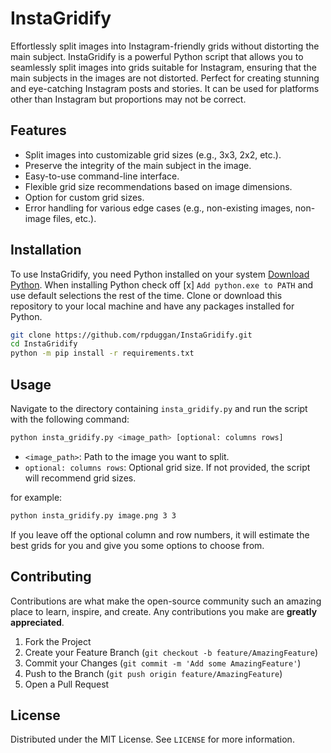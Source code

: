 # InstaGridify
Effortlessly split images into Instagram-friendly grids without distorting the main subject. InstaGridify is a powerful Python script that allows you to seamlessly split images into grids suitable for Instagram, ensuring that the main subjects in the images are not distorted. Perfect for creating stunning and eye-catching Instagram posts and stories. It can be used for platforms other than Instagram but proportions may not be correct.

## Features
- Split images into customizable grid sizes (e.g., 3x3, 2x2, etc.).
- Preserve the integrity of the main subject in the image.
- Easy-to-use command-line interface.
- Flexible grid size recommendations based on image dimensions.
- Option for custom grid sizes.
- Error handling for various edge cases (e.g., non-existing images, non-image files, etc.).

## Installation
To use InstaGridify, you need Python installed on your system [Download Python](https://www.python.org/downloads/). When installing Python check off [x] `Add python.exe to PATH` and use default selections the rest of the time. Clone or download this repository to your local machine and have any packages installed for Python.

```bash
git clone https://github.com/rpduggan/InstaGridify.git
cd InstaGridify
python -m pip install -r requirements.txt
```

## Usage
Navigate to the directory containing `insta_gridify.py` and run the script with the following command:

```bash
python insta_gridify.py <image_path> [optional: columns rows]
```

- `<image_path>`: Path to the image you want to split.
- `optional: columns rows`: Optional grid size. If not provided, the script will recommend grid sizes.

for example:

```bash
python insta_gridify.py image.png 3 3
```

If you leave off the optional column and row numbers, it will estimate the best grids for you and give you some options to choose from.

## Contributing
Contributions are what make the open-source community such an amazing place to learn, inspire, and create. Any contributions you make are **greatly appreciated**.

1. Fork the Project
2. Create your Feature Branch (`git checkout -b feature/AmazingFeature`)
3. Commit your Changes (`git commit -m 'Add some AmazingFeature'`)
4. Push to the Branch (`git push origin feature/AmazingFeature`)
5. Open a Pull Request

## License
Distributed under the MIT License. See `LICENSE` for more information.
